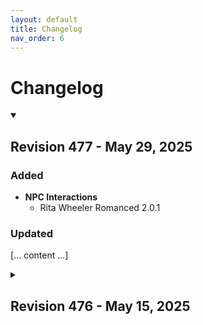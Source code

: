 ```yaml
---
layout: default
title: Changelog
nav_order: 6
---
```


# Changelog

<details open>
<summary><h2>Revision 477 - May 29, 2025</h2></summary>

### Added
- **NPC Interactions**
  - Rita Wheeler Romanced 2.0.1

### Updated
[... content ...]

</details>

<details>
<summary><h2>Revision 476 - May 15, 2025</h2></summary>

[... content ...]

</details>
